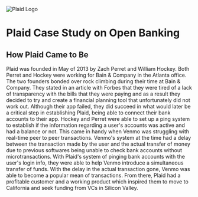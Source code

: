 ![Plaid Logo](https://www.logo.wine/a/logo/Plaid_(company)/Plaid_(company)-White-Dark-Background-Logo.wine.svg)
# Plaid Case Study on Open Banking
## How Plaid Came to Be

Plaid was founded in May of 2013 by Zach Perret and William Hockey. Both Perret and Hockey were working for Bain & Company in the Atlanta office. The two founders bonded over rock climbing during their time at Bain & Company. They stated in an article with Forbes that they were tired of a lack of transparency with the bills    that they were paying and as a result they decided to try and create a financial planning tool that unfortunately did not work out. Although their app failed,      they did succeed in what would later be a critical step in establishing Plaid, being able to connect their bank accounts to their app. Hockey and Perret were able to set up a ping system to establish if the information regarding a user's accounts was active and had a balance or not. This came in handy when Venmo was struggling with real-time peer to peer transactions. Venmo's system at the time had a delay between the transaction made by the user and the actual transfer of money due to previous softwares being unable to check bank accounts without microtransactions. With Plaid's system of pinging bank accounts with the user's login info, they were able to help Venmo introduce a simultaneous transfer of funds. With the delay in the actual transaction gone, Venmo was able to become a popular mean of transactions. From there, Plaid had a profitable customer and a working product which inspired them to move to California and seek funding from VCs in Silicon Valley.
